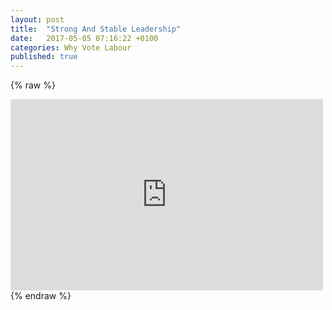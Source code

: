 ```yaml
---
layout: post
title:  "Strong And Stable Leadership"
date:   2017-05-05 07:16:22 +0100
categories: Why Vote Labour
published: true
---
```


{% raw %}
<iframe src="https://www.facebook.com/plugins/post.php?href=https%3A%2F%2Fwww.facebook.com%2Fgyst.uk%2Fposts%2F477715962619975&width=500" width="500" height="306" style="border:none;overflow:hidden" scrolling="no" frameborder="0" allowTransparency="true"></iframe>
{% endraw %}